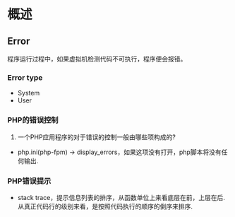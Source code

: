 # 概述

## Error    
程序运行过程中，如果虚拟机检测代码不可执行，程序便会报错。

### Error type
- System 
- User

### PHP的错误控制
1. 一个PHP应用程序的对于错误的控制一般由哪些项构成的?
- php.ini(php-fpm) -> display_errors，如果这项没有打开，php脚本将没有任何输出.

### PHP错误提示
- stack trace，提示信息列表的排序，从函数单位上来看底层在前，上层在后.从真正代码行的级别来看，是按照代码执行的顺序的倒序来排序.